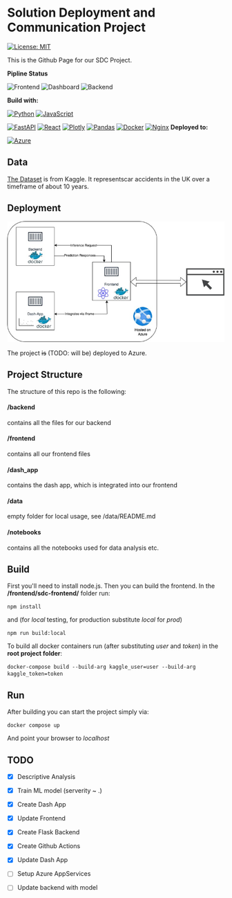# Solution Deployment and Communication Project

[![License: MIT](https://img.shields.io/badge/License-MIT-yellow.svg)](https://opensource.org/licenses/MIT)

This is the Github Page for our SDC Project.

__Pipline Status__

![Frontend](https://github.com/ds20m007/sdcProject/actions/workflows/frontend_build.yml/badge.svg)
![Dashboard](https://github.com/ds20m007/sdcProject/actions/workflows/dash_app_build.yml/badge.svg)
![Backend](https://github.com/ds20m007/sdcProject/actions/workflows/backend_build.yml/badge.svg)

**Build with:**

[![Python](https://img.shields.io/badge/python-3670A0?style=for-the-badge&logo=python&logoColor=ffdd54)](https://www.python.org/)
[![JavaScript](https://img.shields.io/badge/javascript-%23323330.svg?style=for-the-badge&logo=javascript&logoColor=%23F7DF1E)](https://www.javascript.com/)

[![FastAPI](https://img.shields.io/badge/FastAPI-005571?style=for-the-badge&logo=fastapi)](https://fastapi.tiangolo.com/)
[![React](https://img.shields.io/badge/react-%2320232a.svg?style=for-the-badge&logo=react&logoColor=%2361DAFB)](https://reactjs.org/)
[![Plotly](https://img.shields.io/badge/Plotly-%233F4F75.svg?style=for-the-badge&logo=plotly&logoColor=white)](https://plotly.com/)
[![Pandas](https://img.shields.io/badge/pandas-%23150458.svg?style=for-the-badge&logo=pandas&logoColor=white)](https://pandas.pydata.org/)
[![Docker](https://img.shields.io/badge/docker-%230db7ed.svg?style=for-the-badge&logo=docker&logoColor=white)](https://www.docker.com/)
[![Nginx](https://img.shields.io/badge/nginx-%23009639.svg?style=for-the-badge&logo=nginx&logoColor=white)](https://www.nginx.com/)
**Deployed to:**

[![Azure](https://img.shields.io/badge/azure-%230072C6.svg?style=for-the-badge&logo=azure-devops&logoColor=white)](https://azure.microsoft.com)


## Data

[The Dataset](https://www.kaggle.com/benoit72/uk-accidents-10-years-history-with-many-variables) is from Kaggle. It representscar accidents in the UK over a timeframe of about 10 years.

## Deployment

![Deployment](https://github.com/ds20m007/sdcProject/blob/main/etc/infrastructure.jpeg)

The project ~~is~~ (TODO: will be) deployed to Azure.

## Project Structure

The structure of this repo is the following:

#### /backend
contains all the files for our backend
#### /frontend
contains all our frontend files
#### /dash_app
contains the dash app, which is integrated into our frontend
#### /data
empty folder for local usage, see /data/README.md
#### /notebooks
contains all the notebooks used for data analysis etc. 

## Build
First you'll need to install node.js. Then you can build the frontend. In the **/frontend/sdc-frontend/** folder run:
```
npm install
```
and (for *local* testing, for production substitute *local* for *prod*)
```
npm run build:local
```

To build all docker containers run (after substituting *user* and *token*) in the **root project folder**:
````
docker-compose build --build-arg kaggle_user=user --build-arg kaggle_token=token
````

## Run
After building you can start the project simply via:
````
docker compose up
````

And point your browser to *localhost*



## TODO

- [x] Descriptive Analysis
- [x] Train ML model (serverity ~ .)
- [x] Create Dash App
- [x] Update Frontend
- [x] Create Flask Backend
- [x] Create Github Actions
- [x] Update Dash App
- [ ] Setup Azure AppServices
- [ ] Update backend with model




